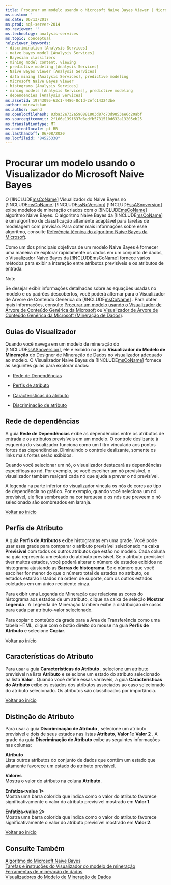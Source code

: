 ```yaml
---
title: Procurar um modelo usando o Microsoft Naive Bayes Viewer | Microsoft Docs
ms.custom: ''
ms.date: 06/13/2017
ms.prod: sql-server-2014
ms.reviewer: ''
ms.technology: analysis-services
ms.topic: conceptual
helpviewer_keywords:
- discrimination [Analysis Services]
- naive bayes model [Analysis Services]
- Bayesian classifiers
- mining model content, viewing
- predictive modeling [Analysis Services]
- Naive Bayes Viewer [Analysis Services]
- data mining [Analysis Services], predictive modeling
- Microsoft Naive Bayes Viewer
- histograms [Analysis Services]
- mining models [Analysis Services], predictive modeling
- dependencies [Analysis Services]
ms.assetid: 19743095-63c1-4486-8c1d-2efc143243be
author: minewiskan
ms.author: owend
ms.openlocfilehash: 83ba32e732a590881803d87c73d9853ee6c20abf
ms.sourcegitcommit: 2f166e139f637d6edfb5731510d632a13205eb25
ms.translationtype: MT
ms.contentlocale: pt-BR
ms.lasthandoff: 06/08/2020
ms.locfileid: "84525338"
---
```

# <a name="browse-a-model-using-the-microsoft-naive-bayes-viewer"></a>Procurar um modelo usando o Visualizador do Microsoft Naive Bayes
  O [!INCLUDE[msCoName](../../includes/msconame-md.md)] Visualizador do Naive Bayes no [!INCLUDE[msCoName](../../includes/msconame-md.md)] [!INCLUDE[ssNoVersion](../../includes/ssnoversion-md.md)] [!INCLUDE[ssASnoversion](../../includes/ssasnoversion-md.md)] exibe modelos de mineração criados com o [!INCLUDE[msCoName](../../includes/msconame-md.md)] algoritmo Naive Bayes. O algoritmo Naive Bayes da [!INCLUDE[msCoName](../../includes/msconame-md.md)] é um algoritmo de classificação altamente adaptável para tarefas de modelagem com previsão. Para obter mais informações sobre esse algoritmo, consulte [Referência técnica do algoritmo Naive Bayes da Microsoft](microsoft-naive-bayes-algorithm.md).  
  
 Como um dos principais objetivos de um modelo Naive Bayes é fornecer uma maneira de explorar rapidamente os dados em um conjunto de dados, o Visualizador Naive Bayes da [!INCLUDE[msCoName](../../includes/msconame-md.md)] fornece vários métodos para exibir a interação entre atributos previsíveis e os atributos de entrada.  
  
> [!NOTE]  
>  Se desejar exibir informações detalhadas sobre as equações usadas no modelo e os padrões descobertos, você poderá alternar para o Visualizador de Árvore de Conteúdo Genérica da [!INCLUDE[msCoName](../../includes/msconame-md.md)] . Para obter mais informações, consulte [Procurar um modelo usando o Visualizador de Árvore de Conteúdo Genérica da Microsoft](browse-a-model-using-the-microsoft-generic-content-tree-viewer.md) ou [Visualizador de Árvore de Conteúdo Genérica da Microsoft &#40;Mineração de Dados&#41;](../microsoft-generic-content-tree-viewer-data-mining.md).  
  
##  <a name="viewer-tabs"></a><a name="BKMK_ViewerTabs"></a>Guias do Visualizador  
 Quando você navega em um modelo de mineração do [!INCLUDE[ssASnoversion](../../includes/ssasnoversion-md.md)], ele é exibido na guia **Visualizador do Modelo de Mineração** do Designer de Mineração de Dados no visualizador adequado ao modelo. O Visualizador Naive Bayes da [!INCLUDE[msCoName](../../includes/msconame-md.md)] fornece as seguintes guias para explorar dados:  
  
-   [Rede de Dependências](#BKMK_Dependency)  
  
-   [Perfis de atributo](#BKMK_Profiles)  
  
-   [Características do atributo](#BKMK_Characteristics)  
  
-   [Discriminação de atributo](#BKMK_Discrimination)  
  
##  <a name="dependency-network"></a><a name="BKMK_Dependency"></a>Rede de dependências  
 A guia **Rede de Dependências** exibe as dependências entre os atributos de entrada e os atributos previsíveis em um modelo. O controle deslizante à esquerda do visualizador funciona como um filtro vinculado aos pontos fortes das dependências. Diminuindo o controle deslizante, somente os links mais fortes serão exibidos.  
  
 Quando você selecionar um nó, o visualizador destacará as dependências específicas ao nó. Por exemplo, se você escolher um nó previsível, o visualizador também realçará cada nó que ajuda a prever o nó previsível.  
  
 A legenda na parte inferior do visualizador vincula os nós de cores ao tipo de dependência no gráfico. Por exemplo, quando você seleciona um nó previsível, ele fica sombreado na cor turquesa e os nós que preveem o nó selecionado são sombreados em laranja.  
  
 [Voltar ao início](#BKMK_ViewerTabs)  
  
##  <a name="attribute-profiles"></a><a name="BKMK_Profiles"></a> Perfis de Atributo  
 A guia **Perfis de Atributos** exibe histogramas em uma grade. Você pode usar essa grade para comparar o atributo previsível selecionado na caixa **Previsível** com todos os outros atributos que estão no modelo. Cada coluna na guia representa um estado do atributo previsível. Se o atributo previsível tiver muitos estados, você poderá alterar o número de estados exibidos no histograma ajustando as **Barras de histograma**. Se o número que você escolher for menor do que o número total de estados no atributo, os estados estarão listados na ordem de suporte, com os outros estados coletados em um único recipiente cinza.  
  
 Para exibir uma Legenda de Mineração que relaciona as cores do histograma aos estados de um atributo, clique na caixa de seleção **Mostrar Legenda** . A Legenda de Mineração também exibe a distribuição de casos para cada par atributo-valor selecionado.  
  
 Para copiar o conteúdo da grade para a Área de Transferência como uma tabela HTML, clique com o botão direito do mouse na guia **Perfis de Atributo** e selecione **Copiar**.  
  
 [Voltar ao início](#BKMK_ViewerTabs)  
  
##  <a name="attribute-characteristics"></a><a name="BKMK_Characteristics"></a> Características do Atributo  
 Para usar a guia **Características do Atributo** , selecione um atributo previsível na lista **Atributo** e selecione um estado do atributo selecionado na lista **Valor** . Quando você define essas variáveis, a guia **Características do Atributo** exibe os estados dos atributos associados ao caso selecionado do atributo selecionado. Os atributos são classificados por importância.  
  
 [Voltar ao início](#BKMK_ViewerTabs)  
  
##  <a name="attribute-discrimination"></a><a name="BKMK_Discrimination"></a> Distinção de Atributo  
 Para usar a guia **Discriminação de Atributo** , selecione um atributo previsível e dois de seus estados nas listas **Atributo**, **Valor 1**e **Valor 2** . A grade da guia **Discriminação de Atributo** exibe as seguintes informações nas colunas:  
  
 **Atributo**  
 Lista outros atributos do conjunto de dados que contêm um estado que altamente favorece um estado do atributo previsível.  
  
 **Valores**  
 Mostra o valor do atributo na coluna **Atributo**.  
  
 **Enfatiza\<value 1>**  
 Mostra uma barra colorida que indica como o valor do atributo favorece significativamente o valor do atributo previsível mostrado em **Valor 1**.  
  
 **Enfatiza\<value 2>**  
 Mostra uma barra colorida que indica como o valor do atributo favorece significativamente o valor do atributo previsível mostrado em **Valor 2**.  
  
 [Voltar ao início](#BKMK_ViewerTabs)  
  
## <a name="see-also"></a>Consulte Também  
 [Algoritmo do Microsoft Naive Bayes](microsoft-naive-bayes-algorithm.md)   
 [Tarefas e instruções do Visualizador do modelo de mineração](mining-model-viewer-tasks-and-how-tos.md)   
 [Ferramentas de mineração de dados](data-mining-tools.md)   
 [Visualizadores do Modelo de Mineração de Dados](data-mining-model-viewers.md)  
  
  
